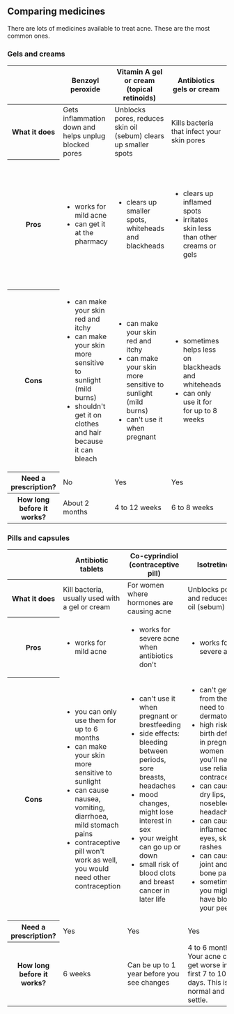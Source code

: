 ## Comparing medicines

There are lots of medicines available to treat acne. These are the most common ones. 

### Gels and creams

<div class="table--horizontal-scroll">
  <div class="table__horizontal-scroll-container">
    <table class="table--compare has-5">
      <thead>
        <tr>
          <th></th>
          <th>Benzoyl peroxide</th>
          <th>Vitamin A gel or cream (topical retinoids)</th>
          <th>Antibiotics gels or cream</th>
          <th>Azelaic acid gel or cream</th>
        </tr>
      </thead>
      <tbody>
        <tr>
          <th>What it does</th>
          <td>Gets inflammation down and helps unplug blocked pores</td>
          <td>Unblocks pores, reduces skin oil (sebum) clears up smaller spots</td>
          <td>Kills bacteria that infect your skin pores</td>
          <td>Gets rid of dead skin and kills bacteria</td>
        </tr>
        <tr>
          <th>Pros</th>
          <td>
            <ul>
              <li>works for mild acne</li>
              <li>can get it at the pharmacy</li>
            </ul>
          </td>
          <td>
            <ul>
              <li>clears up smaller spots, whiteheads and blackheads</li>
            </ul>
          </td>
          <td>
            <ul>
              <li>clears up inflamed spots</li>
              <li>irritates skin less than other creams or gels</li>
            </ul>
          </td>
          <td>
            <ul>
              <li>works for mild acne</li>
              <li>people who have side effects on other treatments use it</li>
              <li>doesn't make your skin sensitive</li>
            </ul>
          </td>
        </tr>
        <tr>
          <th>Cons</th>
          <td>
            <ul>
              <li>can make your skin red and itchy</li>
              <li>can make your skin more sensitive to sunlight (mild burns)</li>
              <li>shouldn't get it on clothes and hair because it can bleach</li>
            </ul>
          </td>
          <td>
            <ul>
              <li>can make your skin red and itchy</li>
              <li>can make your skin more sensitive to sunlight (mild burns)</li>
              <li>can't use it when pregnant</li>
            </ul>
          </td>
          <td>
            <ul>
              <li>sometimes helps less on blackheads and whiteheads</li>
              <li>can only use it for for up to 8 weeks</li>
            </ul>
          </td>
          <td>
            <ul>
              <li>has side effects like mild burning, stinging, dryness and itchiness</li>
            </ul>
          </td>
        </tr>
        <tr>
          <th>Need a prescription?</th>
          <td>No</td>
          <td>Yes</td>
          <td>Yes</td>
          <td>Yes</td>
        </tr>
        <tr>
          <th>How long before it works?</th>
          <td>About 2 months</td>
          <td>4 to 12 weeks</td>
          <td>6 to 8 weeks</td>
          <td>4 weeks</td>
        </tr>
      </tbody>
    </table>
  </div>
</div>

### Pills and capsules

<div class="table--horizontal-scroll">
  <div class="table__horizontal-scroll-container">
    <table class="table--compare has-5">
      <thead>
        <tr>
          <th></th>
          <th>Antibiotic tablets</th>
          <th>Co-cyprindiol (contraceptive pill)</th>
          <th>Isotretinoin</th>
        </tr>
      </thead>
      <tbody>
        <tr>
          <th>What it does</th>
          <td>Kill bacteria, usually used with a gel or cream</td>
          <td>For women where hormones are causing acne</td>
          <td>Unblocks pores and reduces skin oil (sebum)</td>
        </tr>
        <tr>
          <th>Pros</th>
          <td>
            <ul>
              <li>works for mild acne</li>
            </ul>
          </td>
          <td>
            <ul>
              <li>works for severe acne when antibiotics don't</li>
            </ul>
          </td>
          <td>
            <ul>
              <li>works for severe acne</li>
            </ul>
          </td>
        </tr>
        <tr>
          <th>Cons</th>
          <td>
            <ul>
              <li>you can only use them for up to 6 months</li>
              <li>can make your skin more sensitive to sunlight</li>
              <li>can cause nausea, vomiting, diarrhoea, mild stomach pains</li>
              <li>contraceptive pill won't work as well, you would need other contraception</li>
            </ul>
          </td>
          <td>
            <ul>
              <li>can't use it when pregnant or brestfeeding</li>
              <li>side effects: bleeding between periods, sore breasts, headaches</li>
              <li>mood changes, might lose interest in sex</li>
              <li>your weight can go up or down</li>
              <li>small risk of blood clots and breast cancer in later life</li>
            </ul>
          </td>
          <td>
            <ul>
              <li>can't get it from the GP, need to see a dermatologist</li>
              <li>high risk of birth defects in pregnant women - you'll need to use reliable contraception</li>
              <li>can cause dry lips, nosebleeds, headaches</li>
              <li>can cause inflamed eyes, skin rashes</li>
              <li>can cause joint and bone pain</li>
              <li>sometimes you might have blood in your pee</li>
            </ul>
          </td>
        </tr>
        <tr>
          <th>Need a prescription?</th>
          <td>Yes</td>
          <td>Yes</td>
          <td>Yes</td>
        </tr>
        <tr>
          <th>How long before it works?</th>
          <td>6 weeks</td>
          <td>Can be up to 1 year before you see changes</td>
          <td>4 to 6 months<br>Your acne can get worse in the first 7 to 10 days. This is normal and will settle.</td>
        </tr>
      </tbody>
    </table>
  </div>
</div>